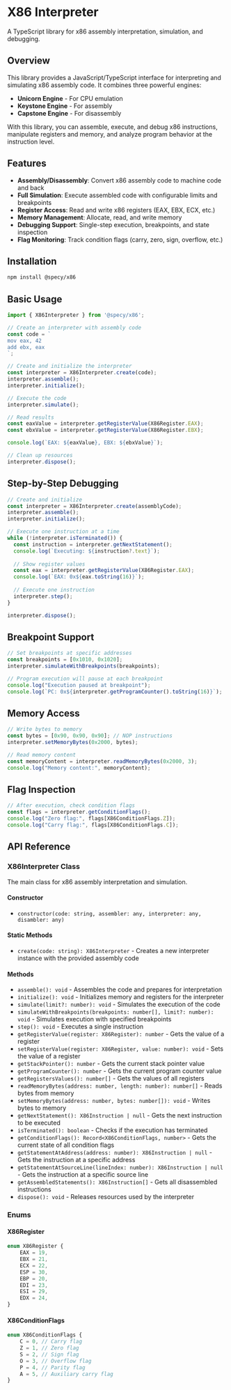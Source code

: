 # X86 Interpreter

A TypeScript library for x86 assembly interpretation, simulation, and debugging.

## Overview

This library provides a JavaScript/TypeScript interface for interpreting and simulating x86 assembly code. It combines three powerful engines:

- **Unicorn Engine** - For CPU emulation
- **Keystone Engine** - For assembly
- **Capstone Engine** - For disassembly

With this library, you can assemble, execute, and debug x86 instructions, manipulate registers and memory, and analyze program behavior at the instruction level.

## Features

- **Assembly/Disassembly**: Convert x86 assembly code to machine code and back
- **Full Simulation**: Execute assembled code with configurable limits and breakpoints
- **Register Access**: Read and write x86 registers (EAX, EBX, ECX, etc.)
- **Memory Management**: Allocate, read, and write memory
- **Debugging Support**: Single-step execution, breakpoints, and state inspection
- **Flag Monitoring**: Track condition flags (carry, zero, sign, overflow, etc.)

## Installation

```bash
npm install @specy/x86
```

## Basic Usage

```typescript
import { X86Interpreter } from '@specy/x86';

// Create an interpreter with assembly code
const code = `
mov eax, 42
add ebx, eax
`;

// Create and initialize the interpreter
const interpreter = X86Interpreter.create(code);
interpreter.assemble();
interpreter.initialize();

// Execute the code
interpreter.simulate();

// Read results
const eaxValue = interpreter.getRegisterValue(X86Register.EAX);
const ebxValue = interpreter.getRegisterValue(X86Register.EBX);

console.log(`EAX: ${eaxValue}, EBX: ${ebxValue}`);

// Clean up resources
interpreter.dispose();
```

## Step-by-Step Debugging

```typescript
// Create and initialize
const interpreter = X86Interpreter.create(assemblyCode);
interpreter.assemble();
interpreter.initialize();

// Execute one instruction at a time
while (!interpreter.isTerminated()) {
  const instruction = interpreter.getNextStatement();
  console.log(`Executing: ${instruction?.text}`);
  
  // Show register values
  const eax = interpreter.getRegisterValue(X86Register.EAX);
  console.log(`EAX: 0x${eax.toString(16)}`);
  
  // Execute one instruction
  interpreter.step();
}

interpreter.dispose();
```

## Breakpoint Support

```typescript
// Set breakpoints at specific addresses
const breakpoints = [0x1010, 0x1020];
interpreter.simulateWithBreakpoints(breakpoints);

// Program execution will pause at each breakpoint
console.log("Execution paused at breakpoint");
console.log(`PC: 0x${interpreter.getProgramCounter().toString(16)}`);
```

## Memory Access

```typescript
// Write bytes to memory
const bytes = [0x90, 0x90, 0x90]; // NOP instructions
interpreter.setMemoryBytes(0x2000, bytes);

// Read memory content
const memoryContent = interpreter.readMemoryBytes(0x2000, 3);
console.log("Memory content:", memoryContent);
```

## Flag Inspection

```typescript
// After execution, check condition flags
const flags = interpreter.getConditionFlags();
console.log("Zero flag:", flags[X86ConditionFlags.Z]);
console.log("Carry flag:", flags[X86ConditionFlags.C]);
```

## API Reference

### X86Interpreter Class

The main class for x86 assembly interpretation and simulation.

#### Constructor

- `constructor(code: string, assembler: any, interpreter: any, disambler: any)`

#### Static Methods

- `create(code: string): X86Interpreter` - Creates a new interpreter instance with the provided assembly code

#### Methods

- `assemble(): void` - Assembles the code and prepares for interpretation
- `initialize(): void` - Initializes memory and registers for the interpreter
- `simulate(limit?: number): void` - Simulates the execution of the code
- `simulateWithBreakpoints(breakpoints: number[], limit?: number): void` - Simulates execution with specified breakpoints
- `step(): void` - Executes a single instruction
- `getRegisterValue(register: X86Register): number` - Gets the value of a register
- `setRegisterValue(register: X86Register, value: number): void` - Sets the value of a register
- `getStackPointer(): number` - Gets the current stack pointer value
- `getProgramCounter(): number` - Gets the current program counter value
- `getRegistersValues(): number[]` - Gets the values of all registers
- `readMemoryBytes(address: number, length: number): number[]` - Reads bytes from memory
- `setMemoryBytes(address: number, bytes: number[]): void` - Writes bytes to memory
- `getNextStatement(): X86Instruction | null` - Gets the next instruction to be executed
- `isTerminated(): boolean` - Checks if the execution has terminated
- `getConditionFlags(): Record<X86ConditionFlags, number>` - Gets the current state of all condition flags
- `getStatementAtAddress(address: number): X86Instruction | null` - Gets the instruction at a specific address
- `getStatementAtSourceLine(lineIndex: number): X86Instruction | null` - Gets the instruction at a specific source line
- `getAssembledStatements(): X86Instruction[]` - Gets all disassembled instructions
- `dispose(): void` - Releases resources used by the interpreter

### Enums

#### X86Register

```typescript
enum X86Register {
    EAX = 19,
    EBX = 21,
    ECX = 22,
    ESP = 30,
    EBP = 20,
    EDI = 23,
    ESI = 29,
    EDX = 24,
}
```

#### X86ConditionFlags

```typescript
enum X86ConditionFlags {
    C = 0, // Carry flag
    Z = 1, // Zero flag
    S = 2, // Sign flag
    O = 3, // Overflow flag
    P = 4, // Parity flag
    A = 5, // Auxiliary carry flag
}
```